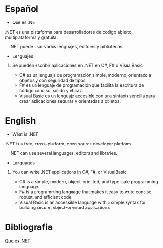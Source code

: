 # Español
* Que es .NET

.NET es una plataforma para desarrolladores de codigo abierto, multiplataforma y gratuita.

&emsp;.NET puede usar varios lenguajes, editores y bibliotecas.

* Lenguajes

1. Se pueden escribir aplicaciones en .NET en C#, F# o VisualBasic

   -  C# es un lenguaje de programación simple, moderno, orientado a objetos y con seguridad de tipos.
   - F# es un lenguaje de programación que facilita la escritura de código conciso, sólido y eficaz.
   - Visual Basic es un lenguaje accesible con una sintaxis sencilla para crear aplicaciones seguras y orientadas a objetos.

# English

* What is .NET

.NET is a free, cross-platform, open source developer platform.

&emsp;.NET can use several languages, editors and libraries.

* Languages

1. You can write .NET applications in C#, F#, or VisualBasic

    - C# is a simple, modern, object-oriented, and type-safe programming language.
    - F# is a programming language that makes it easy to write concise, robust, and efficient code.
    - Visual Basic is an accessible language with a simple syntax for building secure, object-oriented applications.


# Bibliografia
[Que es .NET](https://dotnet.microsoft.com/es-es/learn/dotnet/what-is-dotnet)